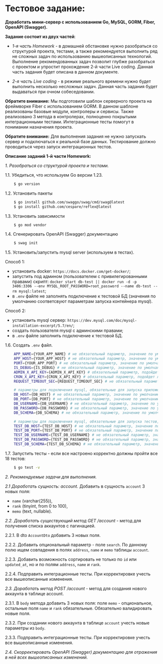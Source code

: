 # Тестовое задание:
**Доработать мини-сервер с использованием Go, MySQL, GORM, Fiber, OpenAPI (Swagger).**


**Задание состоит из двух частей**:
- _1-я часть Homework_ - в домашней обстановке нужно разобраться со структурой проекта, тестами,
  а также рекомендуется выполнить ряд не сложных задач по использованию вышеописанных технологий.
  Выполнение рекомендованных задач позволит глубже разобраться с проектом и упростит прохождение 2-й части Live coding.
  Данная часть задания будет описана в данном документе.

- _2-я часть Live coding_ - в режиме реального времени нужно будет выполнить несколько несложных задач.
  Данная часть задания будет выдаваться при очном собеседовании.

**Обратите внимание:** Мы подготовили шаблон серверного проекта на фреймворке Fiber с использованием GORM.
В данном шаблоне реализованы базовые модули, контролеры и сервисы.
Также реализовано 3 метода в контролерах, полноценно покрытыми интеграционными тестами.
Интеграционные тесты помогут в понимании назначения проекта.

**Обратите внимание:** Для выполнения задания не нужно запускать сервер и подключаться к реальной базе данных.
Тестирование должно проводиться через запуск интеграционных тестов.


**Описание заданий 1-й части Homework:**

_1. Разобраться со структурой проекта и тестами._

1.1. Убедиться, что используем Go версии 1.23.
```bash
    $ go version
```

1.2. Установить пакеты
```bash
    $ go install github.com/swaggo/swag/cmd/swag@latest
    $ go install github.com/cespare/reflex@latest
```

1.3. Установить зависимости
```bash
    $ go mod vendor
``` 

1.4. Сгенерировать OpenAPI (Swagger) документацию
```bash
    $ swag init
``` 

1.5. Установить/запустить mysql server (используем в тестах).

Способ 1:

- установить docker: `https://docs.docker.com/get-docker/`;
- запустить под админом (пользователем с привилегированными правами) скрипт: `docker start db-test || docker run -d -p 3406:3306 --env MYSQL_ROOT_PASSWORD=root_password --name db-test --rm mysql:latest`;
- в `.env` файле не заполнять подключение к тестовой БД (значения по умолчанию соответсвуют параметрам запуска контейнера mysql).

Способ 2:

- установить mysql сервер: `https://dev.mysql.com/doc/mysql-installation-excerpt/5.7/en/`;
- создать пользователя mysql с админскими правами;
- в `.env` файле заполнить подключение к тестовой БД.

1.6. Создать `.env` файл.
```bash
    APP_NAME={YOUR_APP_NAME} # не обязательный параметр, значение по умолчанию `TestApp`
    APP_HOST={YOUR_APP_HOST} # не обязательный параметр, значение по умолчанию `undefined`
    PORT={YOUR_APP_PORT} # не обязательный параметр, значение по умолчанию `3000`
    IS_DEBUG={IS_DEBUG} # не обязательный параметр, значение по умолчанию `true`
    ADMIN_X_API_KEY={ADMIN_X_API_KEY} # обязательный параметр, подойдет любая не пустая строка 
    CRON_X_API_KEY={CRON_X_API_KEY} # обязательный параметр, подойдет любая не пустая строка
    REQUEST_TIMEOUT_SEC={REQUEST_TIMEOUT_SEC} # не обязательный параметр, значение по умолчанию `20`

    # параметры для подключения mysql, обязательные для запуска приложения, в тестах не используются 
    DB_HOST={DB_HOST} # не обязательный параметр, значение по умолчанию `localhost`
    DB_PORT={DB_PORT} # не обязательный параметр, значение по умолчанию `3306`
    DB_USERNAME={DB_USERNAME} # не обязательный параметр, значение по умолчанию `username`
    DB_PASSWORD={DB_PASSWORD} # не обязательный параметр, значение по умолчанию `password`
    DB_SCHEMA={DB_SCHEMA} # не обязательный параметр, значение по умолчанию `database`

    # параметры для подключения mysql, обязательные для запуска тестов, для запуска приложения не используются 
    TEST_DB_HOST={TEST_DB_HOST} # не обязательный параметр, значение по умолчанию `localhost`
    TEST_DB_PORT={TEST_DB_PORT} # не обязательный параметр, значение по умолчанию `3406`
    TEST_DB_USERNAME={TEST_DB_USERNAME} # не обязательный параметр, значение по умолчанию `root`
    TEST_DB_PASSWORD={TEST_DB_PASSWORD} # не обязательный параметр, значение по умолчанию `root_password`
    TEST_DB_SCHEMA={TEST_DB_SCHEMA} # не обязательный параметр, значение по умолчанию `server`
``` 

1.7. Запустить тесты - если все настроено корректно должны пройти все 18 тестов:
```bash
    $ go test -v
```


_2. Рекомендуемые задачи для выполнения._

_2.1 Доработать сущность: account._
Добавить в сущность `account` 3 новых поля:
- `name` (varchar(255)),
- `rank` (tinyint, from 0 to 100),
- `memo` (text, nullable).

_2.2. Доработать существующий метод GET /account_ - метод для получения списка аккаунтов с пагинацией.

2.2.1. В dto `AccountDto` добавить 3 новых поля.

2.2.2. Добавить опциональный параметр - поле `search`. По данному полю ищем совпадения в полях `address`, `name` и `memo` таблицы `account`.

2.2.3. Добавить возможность сортировать не только по `id` или `updated_at`, но и по полям `address`, `name` и `rank`.

2.2.4. Подправить интеграционные тесты. При корректировке учесть все вышеописанные изменения.

_2.3. Доработать метод POST /account_ - метод для создания нового аккаунта в таблице account.

2.3.1. В `body` метода добавить 3 новых поля: поле `memo` - опциональное, остальные поля `name` и `rank` обязательные. Обязательно валидировать новые поля.

2.3.2. При создании нового аккаунта в таблице `account` учесть новые параметры из `body`.

2.3.3. Подправить интеграционные тесты. При корректировке учесть все вышеописанные изменения.

_2.4. Скорректировать OpenAPI (Swagger) документацию для отражения в ней всех вышеописанных изменений._
